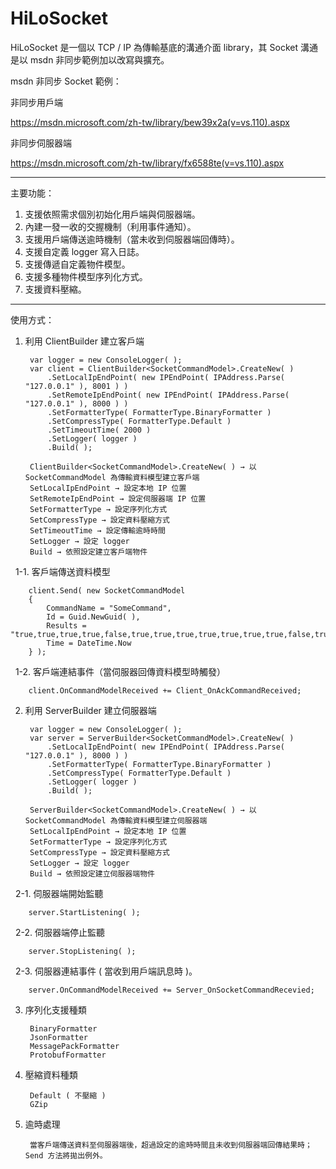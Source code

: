 # HiLoSocket
HiLoSocket 是一個以 TCP / IP 為傳輸基底的溝通介面 library，其 Socket 溝通是以 msdn 非同步範例加以改寫與擴充。

msdn 非同步 Socket 範例：

非同步用戶端

https://msdn.microsoft.com/zh-tw/library/bew39x2a(v=vs.110).aspx

非同步伺服器端

https://msdn.microsoft.com/zh-tw/library/fx6588te(v=vs.110).aspx

-------------------------------------------------------------------------------------------------------------
主要功能：
1. 支援依照需求個別初始化用戶端與伺服器端。
2. 內建一發一收的交握機制（利用事件通知）。
3. 支援用戶端傳送逾時機制（當未收到伺服器端回傳時）。
3. 支援自定義 logger 寫入日誌。
5. 支援傳遞自定義物件模型。
6. 支援多種物件模型序列化方式。
7. 支援資料壓縮。

-------------------------------------------------------------------------------------------------------------
使用方式：
1. 利用 ClientBuilder 建立客戶端

        var logger = new ConsoleLogger( );
        var client = ClientBuilder<SocketCommandModel>.CreateNew( )
            .SetLocalIpEndPoint( new IPEndPoint( IPAddress.Parse( "127.0.0.1" ), 8001 ) )
            .SetRemoteIpEndPoint( new IPEndPoint( IPAddress.Parse( "127.0.0.1" ), 8000 ) )
            .SetFormatterType( FormatterType.BinaryFormatter )
            .SetCompressType( FormatterType.Default )
            .SetTimeoutTime( 2000 )
            .SetLogger( logger )
            .Build( );

        ClientBuilder<SocketCommandModel>.CreateNew( ) → 以 SocketCommandModel 為傳輸資料模型建立客戶端
        SetLocalIpEndPoint → 設定本地 IP 位置
        SetRemoteIpEndPoint → 設定伺服器端 IP 位置
        SetFormatterType → 設定序列化方式
        SetCompressType → 設定資料壓縮方式
        SetTimeoutTime → 設定傳輸逾時時間
        SetLogger → 設定 logger
        Build → 依照設定建立客戶端物件

    1-1. 客戶端傳送資料模型

        client.Send( new SocketCommandModel
        {
            CommandName = "SomeCommand",
            Id = Guid.NewGuid( ),
            Results = "true,true,true,true,false,true,true,true,true,true,true,true,false,true,true,true",
            Time = DateTime.Now
        } );

    1-2. 客戶端連結事件（當伺服器回傳資料模型時觸發）

        client.OnCommandModelReceived += Client_OnAckCommandReceived;
        
2. 利用 ServerBuilder 建立伺服器端

        var logger = new ConsoleLogger( );
        var server = ServerBuilder<SocketCommandModel>.CreateNew( )
            .SetLocalIpEndPoint( new IPEndPoint( IPAddress.Parse( "127.0.0.1" ), 8000 ) )
            .SetFormatterType( FormatterType.BinaryFormatter )
            .SetCompressType( FormatterType.Default )
            .SetLogger( logger )
            .Build( );

        ServerBuilder<SocketCommandModel>.CreateNew( ) → 以 SocketCommandModel 為傳輸資料模型建立伺服器端
        SetLocalIpEndPoint → 設定本地 IP 位置
        SetFormatterType → 設定序列化方式
        SetCompressType → 設定資料壓縮方式
        SetLogger → 設定 logger
        Build → 依照設定建立伺服器端物件

    2-1. 伺服器端開始監聽

        server.StartListening( );

    2-2. 伺服器端停止監聽

        server.StopListening( );

    2-3. 伺服器連結事件 ( 當收到用戶端訊息時 )。

        server.OnCommandModelReceived += Server_OnSocketCommandRecevied;
        
3. 序列化支援種類
        
        BinaryFormatter
        JsonFormatter
        MessagePackFormatter
        ProtobufFormatter
        
4. 壓縮資料種類

        Default ( 不壓縮 )
        GZip

5. 逾時處理

        當客戶端傳送資料至伺服器端後，超過設定的逾時時間且未收到伺服器端回傳結果時；Send 方法將拋出例外。
